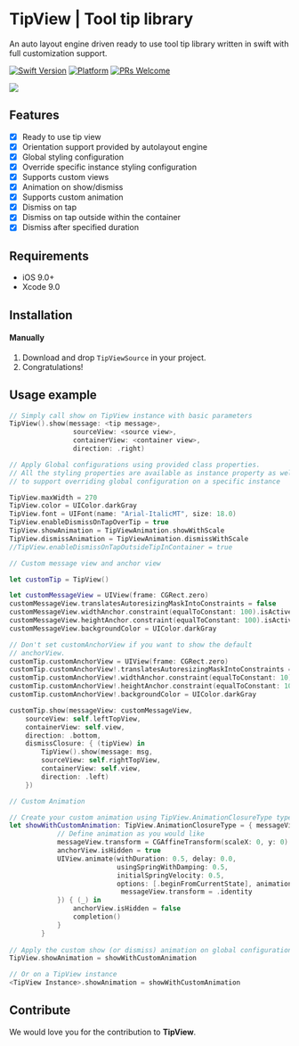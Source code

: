 # TipView | Tool tip library
An auto layout engine driven ready to use tool tip library written in swift with full customization support.

[![Swift Version][swift-image]][swift-url]
[![Platform](https://img.shields.io/cocoapods/p/LFAlertController.svg?style=flat)](http://cocoapods.org/pods/LFAlertController)
[![PRs Welcome](https://img.shields.io/badge/PRs-welcome-brightgreen.svg?style=flat-square)](http://makeapullrequest.com)

![](header.gif)

## Features

- [x] Ready to use tip view
- [x] Orientation support provided by autolayout engine
- [x] Global styling configuration
- [x] Override specific instance styling configuration
- [x] Supports custom views
- [x] Animation on show/dismiss
- [x] Supports custom animation
- [x] Dismiss on tap
- [x] Dismiss on tap outside within the container
- [x] Dismiss after specified duration

## Requirements

- iOS 9.0+
- Xcode 9.0

## Installation

#### Manually
1. Download and drop ```TipViewSource``` in your project.
2. Congratulations!  

## Usage example

```swift
// Simply call show on TipView instance with basic parameters
TipView().show(message: <tip message>, 
                sourceView: <source view>, 
                containerView: <container view>, 
                direction: .right)

// Apply Global configurations using provided class properties.
// All the styling properties are available as instance property as well
// to support overriding global configuration on a specific instance

TipView.maxWidth = 270
TipView.color = UIColor.darkGray
TipView.font = UIFont(name: "Arial-ItalicMT", size: 18.0)
TipView.enableDismissOnTapOverTip = true
TipView.showAnimation = TipViewAnimation.showWithScale
TipView.dismissAnimation = TipViewAnimation.dismissWithScale
//TipView.enableDismissOnTapOutsideTipInContainer = true

// Custom message view and anchor view

let customTip = TipView()

let customMessageView = UIView(frame: CGRect.zero)
customMessageView.translatesAutoresizingMaskIntoConstraints = false
customMessageView.widthAnchor.constraint(equalToConstant: 100).isActive = true
customMessageView.heightAnchor.constraint(equalToConstant: 100).isActive = true
customMessageView.backgroundColor = UIColor.darkGray

// Don't set customAnchorView if you want to show the default
// anchorView.
customTip.customAnchorView = UIView(frame: CGRect.zero)
customTip.customAnchorView!.translatesAutoresizingMaskIntoConstraints = false
customTip.customAnchorView!.widthAnchor.constraint(equalToConstant: 10).isActive = true
customTip.customAnchorView!.heightAnchor.constraint(equalToConstant: 10).isActive = true
customTip.customAnchorView!.backgroundColor = UIColor.darkGray

customTip.show(messageView: customMessageView, 
    sourceView: self.leftTopView, 
    containerView: self.view, 
    direction: .bottom, 
    dismissClosure: { (tipView) in
        TipView().show(message: msg,
        sourceView: self.rightTopView,
        containerView: self.view,
        direction: .left)
    })

// Custom Animation

// Create your custom animation using TipView.AnimationClosureType type, example given below:
let showWithCustomAnimation: TipView.AnimationClosureType = { messageView, anchorView, completion in
            // Define animation as you would like
            messageView.transform = CGAffineTransform(scaleX: 0, y: 0)
            anchorView.isHidden = true
            UIView.animate(withDuration: 0.5, delay: 0.0,
                           usingSpringWithDamping: 0.5,
                           initialSpringVelocity: 0.5,
                           options: [.beginFromCurrentState], animations: {
                            messageView.transform = .identity
            }) { (_) in
                anchorView.isHidden = false
                completion()
            }
        }
        
// Apply the custom show (or dismiss) animation on global configuration:
TipView.showAnimation = showWithCustomAnimation

// Or on a TipView instance
<TipView Instance>.showAnimation = showWithCustomAnimation

```

## Contribute

We would love you for the contribution to **TipView**.

[swift-image]:https://img.shields.io/badge/swift-4.0-orange.svg
[swift-url]: https://swift.org/
[license-image]: https://img.shields.io/badge/License-MIT-blue.svg
[license-url]: LICENSE
[codebeat-image]: https://codebeat.co/badges/c19b47ea-2f9d-45df-8458-b2d952fe9dad
[codebeat-url]: https://codebeat.co/projects/github-com-vsouza-awesomeios-com
